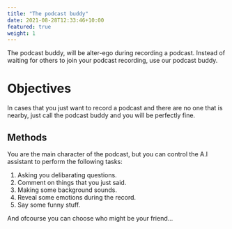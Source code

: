 ```yaml
---
title: "The podcast buddy"
date: 2021-08-28T12:33:46+10:00
featured: true
weight: 1
---
```

The podcast buddy, will be alter-ego during recording a podcast. Instead of waiting for others to join your podcast recording, use our podcast buddy.


# Objectives 
In cases that you just want to record a podcast and there are no one that is nearby, just call the podcast buddy and you will be perfectly fine.




## Methods

You are the main character of the podcast, but you can control the A.I assistant to perform the following tasks:


1. Asking you delibarating questions.
2. Comment on things that you just said.
3. Making some background sounds.
4. Reveal some emotions during the record.
5. Say some funny stuff.


And ofcourse you can choose who might be your friend...



